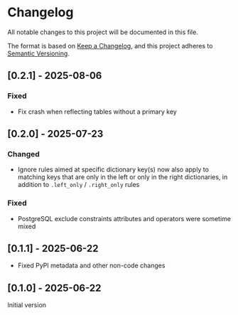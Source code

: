 # Changelog

All notable changes to this project will be documented in this file.

The format is based on [Keep a Changelog](https://keepachangelog.com/en/1.1.0/),
and this project adheres to [Semantic Versioning](https://semver.org/spec/v2.0.0.html).

## [0.2.1] - 2025-08-06

### Fixed

- Fix crash when reflecting tables without a primary key

## [0.2.0] - 2025-07-23

### Changed

- Ignore rules aimed at specific dictionary key(s) now also apply to matching keys that are only in the left
  or only in the right dictionaries, in addition to `.left_only` / `.right_only` rules

### Fixed

- PostgreSQL exclude constraints attributes and operators were sometime mixed

## [0.1.1] - 2025-06-22

- Fixed PyPI metadata and other non-code changes

## [0.1.0] - 2025-06-22

Initial version
